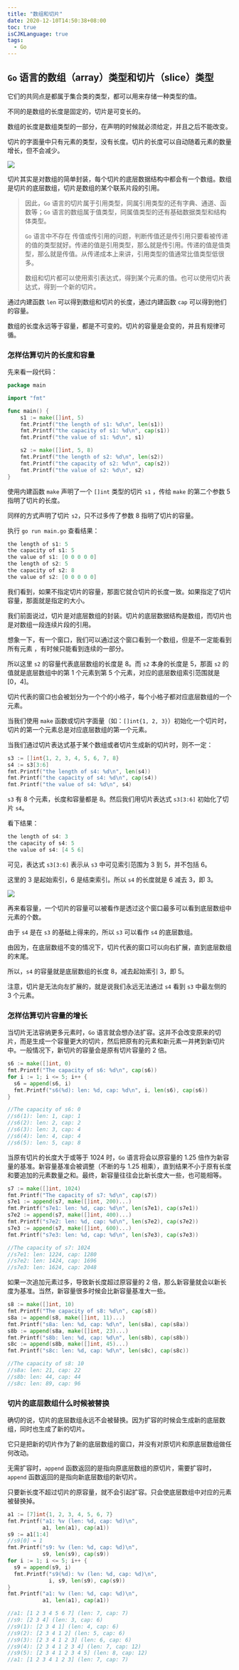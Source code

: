 ```yaml
---
title: "数组和切片"
date: 2020-12-10T14:50:38+08:00
toc: true
isCJKLanguage: true
tags: 
  - Go
---
```


## `Go` 语言的数组（array）类型和切片（slice）类型

它们的共同点是都属于集合类的类型，都可以用来存储一种类型的值。

不同的是数组的长度是固定的，切片是可变长的。

数组的长度是数组类型的一部分，在声明的时候就必须给定，并且之后不能改变。

切片的字面量中只有元素的类型，没有长度。切片的长度可以自动随着元素的数量增长，但不会减少。

![](./image/edb5acaf595673e083cdcf1ea7bb966c.png)

切片其实是对数组的简单封装，每个切片的底层数据结构中都会有一个数组。数组是切片的底层数组，切片是数组的某个联系片段的引用。

> 因此，`Go` 语言的切片属于引用类型，同属引用类型的还有字典、通道、函数等；`Go` 语言的数组属于值类型，同属值类型的还有基础数据类型和结构体类型。
>
> `Go` 语言中不存在 传值或传引用的问题，判断传值还是传引用只要看被传递的值的类型就好。传递的值是引用类型，那么就是传引用。传递的值是值类型，那么就是传值。从传递成本上来讲，引用类型的值通常比值类型低很多。
>
> 数组和切片都可以使用索引表达式，得到某个元素的值。也可以使用切片表达式，得到一个新的切片。

通过内建函数 `len` 可以得到数组和切片的长度，通过内建函数 `cap` 可以得到他们的容量。

数组的长度永远等于容量，都是不可变的。切片的容量是会变的，并且有规律可循。

### 怎样估算切片的长度和容量

先来看一段代码：

```go
package main

import "fmt"

func main() {
	s1 := make([]int, 5)
	fmt.Printf("the length of s1: %d\n", len(s1))
	fmt.Printf("the capacity of s1: %d\n", cap(s1))
	fmt.Printf("the value of s1: %d\n", s1)

	s2 := make([]int, 5, 8)
	fmt.Printf("the length of s2: %d\n", len(s2))
	fmt.Printf("the capacity of s2: %d\n", cap(s2))
	fmt.Printf("the value of s2: %d\n", s2)
}
```

使用内建函数 `make` 声明了一个 `[]int` 类型的切片 `s1` ，传给 `make` 的第二个参数 5 指明了切片的长度。

同样的方式声明了切片 `s2`，只不过多传了参数 8 指明了切片的容量。

执行 `go run main.go` 查看结果：

```go
the length of s1: 5
the capacity of s1: 5
the value of s1: [0 0 0 0 0]
the length of s2: 5
the capacity of s2: 8
the value of s2: [0 0 0 0 0]
```

我们看到，如果不指定切片的容量，那面它就合切片的长度一致。如果指定了切片容量，那面就是指定的大小。

我们前面说过，切片是对底层数组的封装。切片的底层数据结构是数组，而切片也是对数组一段连续片段的引用。

想象一下，有一个窗口，我们可以通过这个窗口看到一个数组，但是不一定能看到所有元素 ，有时候只能看到连续的一部分。

所以这里 `s2` 的容量代表底层数组的长度是 8。而 `s2` 本身的长度是 5，那面 `s2` 的值就是底层数组中的第 1 个元素到第 5 个元素，对应的底层数组索引范围就是 [0，4]。

切片代表的窗口也会被划分为一个个的小格子，每个小格子都对应底层数组的一个元素。

当我们使用 `make` 函数或切片字面量（如：`[]int{1, 2, 3}`）初始化一个切片时，切片的第一个元素总是对应底层数组的第一个元素。

当我们通过切片表达式基于某个数组或者切片生成新的切片时，则不一定：

```go
s3 := []int{1, 2, 3, 4, 5, 6, 7, 8}
s4 := s3[3:6]
fmt.Printf("the length of s4: %d\n", len(s4))
fmt.Printf("the capacity of s4: %d\n", cap(s4))
fmt.Printf("the value of s4: %d\n", s4)
```

`s3` 有 8 个元素，长度和容量都是 8。然后我们用切片表达式 `s3[3:6]` 初始化了切片 `s4`。

看下结果：

```go
the length of s4: 3
the capacity of s4: 5
the value of s4: [4 5 6]
```

可见，表达式 `s3[3:6]` 表示从 `s3` 中可见索引范围为 3 到 5，并不包括 6。

这里的 3 是起始索引，6 是结束索引。所以 `s4` 的长度就是 6 减去 3，即 3。

![](./image/96e2c7129793ee5e73a574ef8f3ad755.png)

再来看容量，一个切片的容量可以被看作是透过这个窗口最多可以看到底层数组中元素的个数。

由于 `s4` 是在 `s3` 的基础上得来的，所以 `s3` 可以看作 `s4` 的底层数组。

由因为，在底层数组不变的情况下，切片代表的窗口可以向右扩展，直到底层数组的末尾。

所以，`s4` 的容量就是底层数组的长度 8，减去起始索引 3，即 5。

注意，切片是无法向左扩展的，就是说我们永远无法通过 `s4` 看到 `s3` 中最左侧的 3 个元素。

### 怎样估算切片容量的增长

当切片无法容纳更多元素时，`Go` 语言就会想办法扩容。这并不会改变原来的切片，而是生成一个容量更大的切片，然后把原有的元素和新元素一并拷到新切片中。一般情况下，新切片的容量会是原有切片容量的 2 倍。

```go
s6 := make([]int, 0)
fmt.Printf("The capacity of s6: %d\n", cap(s6))
for i := 1; i <= 5; i++ {
  s6 = append(s6, i)
  fmt.Printf("s6(%d): len: %d, cap: %d\n", i, len(s6), cap(s6))
}

//The capacity of s6: 0
//s6(1): len: 1, cap: 1
//s6(2): len: 2, cap: 2
//s6(3): len: 3, cap: 4
//s6(4): len: 4, cap: 4
//s6(5): len: 5, cap: 8
```

当原有切片的长度大于或等于 1024 时，`Go` 语言将会以原容量的 1.25 倍作为新容量的基准。新容量基准会被调整（不断的与 1.25 相乘），直到结果不小于原有长度和要追加的元素数量之和。最终，新容量往往会比新长度大一些，也可能相等。

```go
s7 := make([]int, 1024)
fmt.Printf("The capacity of s7: %d\n", cap(s7))
s7e1 := append(s7, make([]int, 200)...)
fmt.Printf("s7e1: len: %d, cap: %d\n", len(s7e1), cap(s7e1))
s7e2 := append(s7, make([]int, 400)...)
fmt.Printf("s7e2: len: %d, cap: %d\n", len(s7e2), cap(s7e2))
s7e3 := append(s7, make([]int, 600)...)
fmt.Printf("s7e3: len: %d, cap: %d\n", len(s7e3), cap(s7e3))

//The capacity of s7: 1024
//s7e1: len: 1224, cap: 1280
//s7e2: len: 1424, cap: 1696
//s7e3: len: 1624, cap: 2048
```

如果一次追加元素过多，导致新长度超过原容量的 2 倍，那么新容量就会以新长度为基准。当然，新容量很多时候会比新容量基准大一些。

```go
s8 := make([]int, 10)
fmt.Printf("The capacity of s8: %d\n", cap(s8))
s8a := append(s8, make([]int, 11)...)
fmt.Printf("s8a: len: %d, cap: %d\n", len(s8a), cap(s8a))
s8b := append(s8a, make([]int, 23)...)
fmt.Printf("s8b: len: %d, cap: %d\n", len(s8b), cap(s8b))
s8c := append(s8b, make([]int, 45)...)
fmt.Printf("s8c: len: %d, cap: %d\n", len(s8c), cap(s8c))

//The capacity of s8: 10
//s8a: len: 21, cap: 22
//s8b: len: 44, cap: 44
//s8c: len: 89, cap: 96
```

### 切片的底层数组什么时候被替换

确切的说，切片的底层数组永远不会被替换。因为扩容的时候会生成新的底层数组，同时也生成了新的切片。

它只是把新的切片作为了新的底层数组的窗口，并没有对原切片和原底层数组做任何改动。

无需扩容时，`append` 函数返回的是指向原底层数组的原切片，需要扩容时，`append` 函数返回的是指向新底层数组的新切片。

只要新长度不超过切片的原容量，就不会引起扩容。只会使底层数组中对应的元素被替换掉。

```go
a1 := [7]int{1, 2, 3, 4, 5, 6, 7}
fmt.Printf("a1: %v (len: %d, cap: %d)\n",
           a1, len(a1), cap(a1))
s9 := a1[1:4]
//s9[0] = 1
fmt.Printf("s9: %v (len: %d, cap: %d)\n",
           s9, len(s9), cap(s9))
for i := 1; i <= 5; i++ {
  s9 = append(s9, i)
  fmt.Printf("s9(%d): %v (len: %d, cap: %d)\n",
             i, s9, len(s9), cap(s9))
}
fmt.Printf("a1: %v (len: %d, cap: %d)\n",
           a1, len(a1), cap(a1))

//a1: [1 2 3 4 5 6 7] (len: 7, cap: 7)
//s9: [2 3 4] (len: 3, cap: 6)
//s9(1): [2 3 4 1] (len: 4, cap: 6)
//s9(2): [2 3 4 1 2] (len: 5, cap: 6)
//s9(3): [2 3 4 1 2 3] (len: 6, cap: 6)
//s9(4): [2 3 4 1 2 3 4] (len: 7, cap: 12)
//s9(5): [2 3 4 1 2 3 4 5] (len: 8, cap: 12)
//a1: [1 2 3 4 1 2 3] (len: 7, cap: 7)
```


